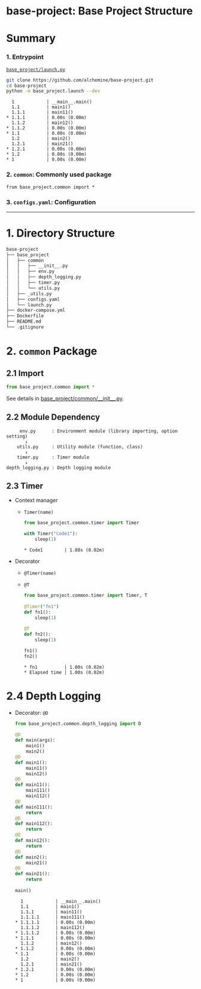 # base-project: Base Project Structure

# Summary
### 1. Entrypoint
[`base_project/launch.py`](https://github.com/alchemine/base-project/blob/main/base_project/launch.py)
```bash
git clone https://github.com/alchemine/base-project.git
cd base-project
python -m base_project.launch --dev
```

```
  1            | __main__.main()
  1.1          | main1()
  1.1.1        | main11()
* 1.1.1        | 0.00s (0.00m)
  1.1.2        | main12()
* 1.1.2        | 0.00s (0.00m)
* 1.1          | 0.00s (0.00m)
  1.2          | main2()
  1.2.1        | main21()
* 1.2.1        | 0.00s (0.00m)
* 1.2          | 0.00s (0.00m)
* 1            | 0.00s (0.00m)
```

### 2. `common`: Commonly used package
`from base_project.common import *`

### 3. `configs.yaml`: Configuration

---

# 1. Directory Structure
```bash
base-project
├── base_project
│   ├── common
│   │   ├── __init__.py
│   │   ├── env.py
│   │   ├── depth_logging.py
│   │   ├── timer.py
│   │   └── utils.py
│   ├── _utils.py
│   ├── configs.yaml
│   └── launch.py
├── docker-compose.yml
├── Dockerfile
├── README.md
└── .gitignore
```

# 2. `common` Package
## 2.1 Import
```python
from base_project.common import *
```
See details in [base_project/common/\_\_init\_\_.py](https://github.com/alchemine/base-project/blob/main/base_project/common/__init__.py).

## 2.2 Module Dependency
```
     env.py      : Environment module (library importing, option setting)
       ↓
    utils.py     : Utility module (function, class)
       ↓
    timer.py     : Timer module
       ↓
depth_logging.py : Depth logging module
```

## 2.3 Timer
- Context manager
    - `Timer(name)`
        ```python
        from base_project.common.timer import Timer
      
        with Timer("Code1"):
            sleep(1)
        ```

        ```
        * Code1        | 1.00s (0.02m)
      ```
- Decorator
    - `@Timer(name)`
    - `@T`
      ```python
      from base_project.common.timer import Timer, T
        
      @Timer("fn1")
      def fn1():
          sleep(1)
            
      @T
      def fn2():
          sleep(1)
      
      fn1()
      fn2()
      ```

      ```
      * fn1          | 1.00s (0.02m)
      * Elapsed time | 1.00s (0.02m)
      ```

# 2.4 Depth Logging
- Decorator: `@D`
    ```python
    from base_project.common.depth_logging import D
      
    @D
    def main(args):
        main1()
        main2()
    @D
    def main1():
        main11()
        main12()
    @D
    def main11():
        main111()
        main112()
    @D
    def main111():
        return
    @D
    def main112():
        return
    @D
    def main12():
        return
    @D
    def main2():
        main21()
    @D
    def main21():
        return
        
    main()
    ```

    ```
      1            | __main__.main()
      1.1          | main1()
      1.1.1        | main11()
      1.1.1.1      | main111()
    * 1.1.1.1      | 0.00s (0.00m)
      1.1.1.2      | main112()
    * 1.1.1.2      | 0.00s (0.00m)
    * 1.1.1        | 0.00s (0.00m)
      1.1.2        | main12()
    * 1.1.2        | 0.00s (0.00m)
    * 1.1          | 0.00s (0.00m)
      1.2          | main2()
      1.2.1        | main21()
    * 1.2.1        | 0.00s (0.00m)
    * 1.2          | 0.00s (0.00m)
    * 1            | 0.00s (0.00m)
    ```

